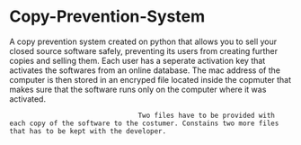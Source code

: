 # Copy-Prevention-System
A copy prevention system created on python that allows you to sell your closed source software safely, preventing its users from creating further copies and selling them. Each user has a seperate activation key that activates the softwares from an online database. The mac address of the computer is then stored in an encryped file located inside the copmuter that makes sure that the software runs only on the computer where it was activated.

									

									Two files have to be provided with each copy of the software to the costumer. Constains two more files that has to be kept with the developer.
